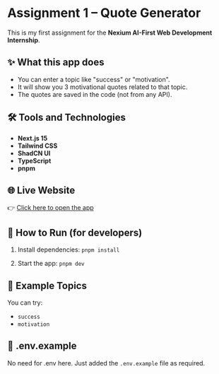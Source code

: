# Assignment 1 – Quote Generator

This is my first assignment for the **Nexium AI-First Web Development Internship**.

## ✨ What this app does
- You can enter a topic like "success" or "motivation".
- It will show you 3 motivational quotes related to that topic.
- The quotes are saved in the code (not from any API).


## 🛠️ Tools and Technologies
- **Next.js 15**
- **Tailwind CSS**
- **ShadCN UI**
- **TypeScript**
- **pnpm**

## 🌐 Live Website
👉 [Click here to open the app](https://nexium-sumayya-assign1.vercel.app/)


## 📁 How to Run (for developers)
1. Install dependencies:
`pnpm install`

2. Start the app:
`pnpm dev`

## 💬 Example Topics
You can try:
- `success`
- `motivation`

## 📄 .env.example
No need for .env here. Just added the `.env.example` file as required.

